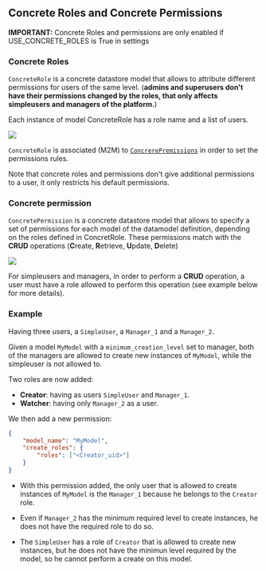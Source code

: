 ## Concrete Roles and Concrete Permissions

**IMPORTANT:** Concrete Roles and permissions are only enabled if USE_CONCRETE_ROLES is True in settings

### Concrete Roles

`ConcreteRole` is a concrete datastore model that allows to attribute different permissions for users of the same level. (**admins and superusers don't have their permissions changed by the roles, that only affects simpleusers and managers of the platform.**)

Each instance of model ConcreteRole has a role name and a list of users.

![](./assets/concrete-roles.png)

`ConcreteRole` is associated (M2M) to [`ConcrerePremissions`](#ConcretePermissions) in order to set the permissions rules.

Note that concrete roles and permissions don't give additional permissions to a user, it only restricts his default permissions.

### <a name="ConcretePermissions"></a>Concrete permission

`ConcretePermission` is a concrete datastore model that allows to specify a set of permissions for each model of the datamodel definition, depending on the roles defined in ConcretRole. These permissions match with the **CRUD** operations (**C**reate, **R**etrieve, **U**pdate, **D**elete)

![](./assets/concrete-permissions.png)

For simpleusers and managers, in order to perform a **CRUD** operation, a user must have a role allowed to perform this operation (see example below for more details).

### Example

Having three users, a `SimpleUser`, a `Manager_1` and a `Manager_2`.

Given a model `MyModel` with a `minimum_creation_level` set to manager, both of the managers are allowed to create new instances of  `MyModel`, while the simpleuser is not allowed to.

Two roles are now added:

-  **Creator**: having as users `SimpleUser` and `Manager_1`.
-  **Watcher**: having only `Manager_2` as a user.

We then add a new permission:

```json
{
    "model_name": "MyModel",
    "create_roles": {
        "roles": ["<Creator_uid>"]
    }
}
```

-  With this permission added, the only user that is allowed to create instances of `MyModel` is the `Manager_1` because he belongs to the `Creator` role.

-  Even if `Manager_2` has the minimum required level to create instances, he does not have the required role to do so.

-  The `SimpleUser` has a role of `Creator` that is allowed to create new instances, but he does not have the minimun level required by the model, so he cannot perform a create on this model.
